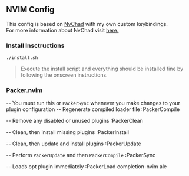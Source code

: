 ## NVIM Config

This config is based on [NvChad](https://github.com/siduck76/NvChad) with my own custom keybindings.
<br>
For more information about NvChad visit [here.](https://github.com/siduck76/NvChad/wiki#clone-my-setup)


### Install Insctructions 

```
./install.sh
```
> Execute the install script and everything should be installed fine by following the onscreen instructions.

### Packer.nvim 

-- You must run this or `PackerSync` whenever you make changes to your plugin configuration
-- Regenerate compiled loader file
:PackerCompile

-- Remove any disabled or unused plugins
:PackerClean

-- Clean, then install missing plugins
:PackerInstall

-- Clean, then update and install plugins
:PackerUpdate

-- Perform `PackerUpdate` and then `PackerCompile`
:PackerSync

-- Loads opt plugin immediately
:PackerLoad completion-nvim ale
